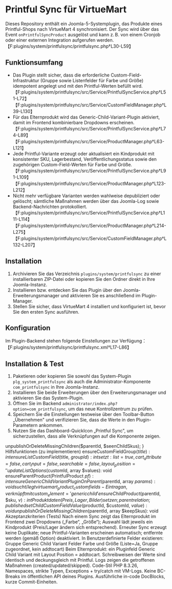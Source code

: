 # Printful Sync für VirtueMart

Dieses Repository enthält ein Joomla-5-Systemplugin, das Produkte eines Printful-Shops nach VirtueMart 4 synchronisiert. Der Sync wird über das Event `onPrintfulSyncProduct` ausgelöst und kann z. B. von einem Cronjob oder einer externen Integration aufgerufen werden.【F:plugins/system/printfulsync/printfulsync.php†L30-L59】

## Funktionsumfang

* Das Plugin stellt sicher, dass die erforderliche Custom-Field-Infrastruktur (Gruppe sowie Listenfelder für Farbe und Größe) idempotent angelegt und mit den Printful-Werten befüllt wird.【F:plugins/system/printfulsync/src/Service/PrintfulSyncService.php†L51-L72】【F:plugins/system/printfulsync/src/Service/CustomFieldManager.php†L39-L130】
* Für das Elternprodukt wird das Generic-Child-Variant-Plugin aktiviert, damit im Frontend kombinierbare Dropdowns erscheinen.【F:plugins/system/printfulsync/src/Service/PrintfulSyncService.php†L74-L89】【F:plugins/system/printfulsync/src/Service/ProductManager.php†L63-L121】
* Jede Printful-Variante erzeugt oder aktualisiert ein Kindprodukt mit konsistenter SKU, Lagerbestand, Veröffentlichungsstatus sowie den zugehörigen Custom-Field-Werten für Farbe und Größe.【F:plugins/system/printfulsync/src/Service/PrintfulSyncService.php†L91-L109】【F:plugins/system/printfulsync/src/Service/ProductManager.php†L123-L212】
* Nicht mehr verfügbare Varianten werden wahlweise depubliziert oder gelöscht; sämtliche Maßnahmen werden über das Joomla-Log sowie Backend-Nachrichten protokolliert.【F:plugins/system/printfulsync/src/Service/PrintfulSyncService.php†L111-L114】【F:plugins/system/printfulsync/src/Service/ProductManager.php†L214-L275】【F:plugins/system/printfulsync/src/Service/CustomFieldManager.php†L132-L207】

## Installation

1. Archivieren Sie das Verzeichnis `plugins/system/printfulsync` zu einer installierbaren ZIP-Datei oder kopieren Sie den Ordner direkt in Ihre Joomla-Instanz.
2. Installieren bzw. entdecken Sie das Plugin über den Joomla-Erweiterungsmanager und aktivieren Sie es anschließend im Plugin-Manager.
3. Stellen Sie sicher, dass VirtueMart 4 installiert und konfiguriert ist, bevor Sie den ersten Sync ausführen.

## Konfiguration

Im Plugin-Backend stehen folgende Einstellungen zur Verfügung：【F:plugins/system/printfulsync/printfulsync.xml†L17-L86】

## Installation & Test

1. Paketieren oder kopieren Sie sowohl das System-Plugin `plg_system_printfulsync` als auch die Administrator-Komponente `com_printfulsync` in Ihre Joomla-Instanz.
2. Installieren Sie beide Erweiterungen über den Erweiterungsmanager und aktivieren Sie das System-Plugin.
3. Öffnen Sie im Backend `administrator/index.php?option=com_printfulsync`, um das neue Kontrollzentrum zu prüfen.
4. Speichern Sie die Einstellungen testweise über den Toolbar-Button „Übernehmen" und verifizieren Sie, dass die Werte in den Plugin-Parametern ankommen.
5. Nutzen Sie das Dashboard-QuickIcon „Printful Sync", um sicherzustellen, dass alle Verknüpfungen auf die Komponente zeigen.

  unpublishOrDeleteMissingChildren($parentId, $seenChildSkus);
}
Hilfsfunktionen (zu implementieren)
ensureCustomFieldGroup($title): int
ensureListCustomField($title, $groupId): int
setzt: list=true, cart_attribute=false, cart_input=false, searchable=false, layout_position=''
updateListOptions($customId, array $values): void
ensureParentProduct(PrintfulProduct $pf): int
ensureGenericChildVariantPluginOnParent($parentId, array $params): void
sucht/legt virtuemart_product_customfields-Eintrag an, verknüpft mit custom_element='genericchild'
ensureChildProduct($parentId, $sku, $v): int
Produktdaten (Preis, Lager, Bilder) setzen; parent relation; published
setChildCustomFieldValue($productId, $customId, $value): void
unpublishOrDeleteMissingChildren($parentId, array $keepSkus): void
Akzeptanzkriterien (Tests)
Nach einem Sync zeigt das Elternprodukt im Frontend zwei Dropdowns („Farbe“, „Größe“); Auswahl lädt jeweils ein Kindprodukt (Preis/Lager ändern sich entsprechend).
Erneuter Sync erzeugt keine Duplikate; neue Printful-Varianten erscheinen automatisch; entfernte werden (gemäß Option) deaktiviert.
In Benutzerdefinierte Felder existieren:
Gruppe Generic Child Variant
Felder Farbe und Größe (Liste=Ja, Gruppe zugeordnet, kein addtocart)
Beim Elternprodukt: ein Pluginfeld Generic Child Variant mit Layout Position = addtocart.
Schreibweisen der Werte sind identisch und deckungsgleich mit Printful.
Logs zeigen die getroffenen Maßnahmen (created/updated/skipped).
Code-Stil
PHP 8.3.26, Namespaces, strikte Typen, Exceptions + try/catch mit VM-Logs.
Keine BC-Breaks im öffentlichen API deines Plugins.
Ausführliche in-code DocBlocks, kurze Commit-Einheiten.

